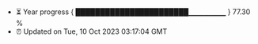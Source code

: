 - ⏳ Year progress { ███████████████████████▁▁▁▁▁▁▁ } 77.30 %
- ⏰ Updated on Tue, 10 Oct 2023 03:17:04 GMT

